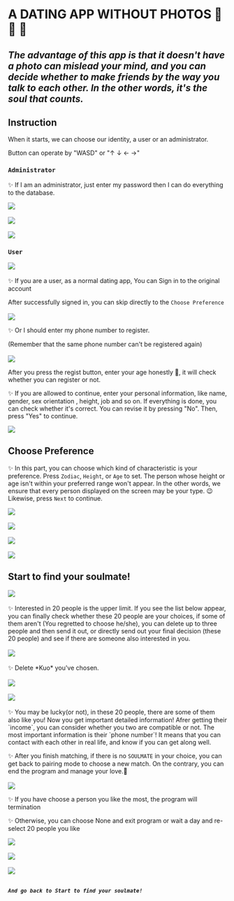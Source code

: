 # A DATING APP WITHOUT PHOTOS &#x1F48F; &#x1F46C; &#x1F46D;
## *The advantage of this app is that it doesn't have a photo can mislead your mind, and you can decide whether to make friends by the way you talk to each other. In the other words, it's the soul that counts.*
## Instruction
  When it starts, we can choose our identity, a user or an administrator.

  Button can operate by  "WASD"  or  "↑ ↓ ← →"

### `Administrator`
  ✨ If I am an administrator, just enter my password then I can do everything to the database.

  <img src="picture/pc12.jpg">
  <br/>
  <br/>
  <img src="picture/pc13.jpg">
  <br/>
  <br/>
  <img src="picture/pc14.jpg">

### `User`

  <img src="picture/pc15.jpg">
  <br/>
  <br/>
  ✨ If you are a user, as a normal dating app, You can Sign in to the original account

  After successfully signed in, you can skip directly to the `Choose Preference`
  <br/>
  <br/>
  <img src="picture/pc16.jpg">
  <br/>

  ✨ Or I should enter my phone number to register. 

  (Remember that the same phone number can't be registered again)
  <br/>
  <br/>
  <img src="picture/pc17.jpg">
  <br/>

  After you press the regist button, enter your age honestly 🔞, it will check whether you can register or not.

  ✨ If you are allowed to continue, enter your personal information, like name, gender, sex orientation , height, job and so on. If everything is done, you can check whether it's correct. You can revise it by pressing "No". Then, press "Yes" to continue.

  <img src="picture/pc1.jpg">

  ## Choose  Preference

  ✨ In this part, you can choose which kind of characteristic is your preference. Press `Zodiac`, `Height`, or `Age` to set. The person whose height or age isn't within your preferred range won't appear. In the other words, we ensure that every person displayed on the screen may be your type. 😉Likewise, press `Next` to continue.

  <img src="picture/pc2.jpg">
  <br/>
  <br/>
  <img src="picture/pc3.jpg">
  <br/>
  <br/>
  <img src="picture/pc4.jpg">
  <br/>
  <br/>
  <img src="picture/pc5.jpg">

  ## Start to find your soulmate!
  <img src="picture/pc7.jpg">
  <br/>
  <br/>
  ✨ Interested in 20 people is the upper limit. If you see the list below appear, you can finally check whether these 20 people are your choices, if some of them aren't (You regretted to choose he/she), you can delete up to three people and then send it out, or directly send out your final decision (these 20 people) and see if there are someone also interested in you.
  <br/>
  <br/>
  <img src="picture/pc8.jpg">
  <br/>
  <br/>
  ✨ Delete *Kuo* you've chosen.
  <br/>
  <br/>
  <img src="picture/pc9.jpg">
  <br/>
  <br/>
  <img src="picture/pc10.jpg">
  <br/>
  <br/>
  ✨ You may be lucky(or not), in these 20 people, there are some of them also like you! Now you get important detailed information! Afrer getting their `income`, you can consider whether you two are compatible or not. The most important information is their `phone number`! It means that you can contact with each other in real life, and know if you can get along well.

  ✨ After you finish matching, if there is no `SOULMATE` in your choice, you can get back to pairing mode to choose a new match. On the contrary, you can end the program and manage your love.💛
  <br/>
  <br/>
  <img src="picture/pc11.jpg">

  ✨ If you have choose a person you like the most, the program will termination

  ✨ Otherwise, you can choose None and exit program or wait a day and re-select 20 people you like

  <img src="picture/18.jpg">
  <br/>
  <br/>
  <img src="picture/19.jpg">
  <br/>
  <br/>
  <img src="picture/20.jpg">
  <br/>
  <br/>

  ***`And go back to Start to find your soulmate!`***
